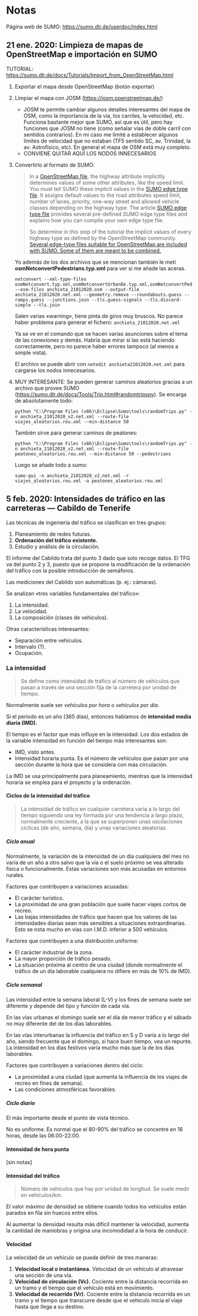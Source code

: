 # Notas

Página web de SUMO: https://sumo.dlr.de/userdoc/index.html

## 21 ene. 2020: Limpieza de mapas de OpenStreetMap e importación en SUMO

TUTORIAL: https://sumo.dlr.de/docs/Tutorials/Import_from_OpenStreetMap.html 

1. Exportar el mapa desde OpenStreetMap (botón exportar)

2. Limpiar el mapa con JOSM (https://josm.openstreetmap.de/)

   - JOSM te permite cambiar algunos detalles interesantes del mapa de OSM, como la importancia de la vía, los carriles, la velocidad, etc. Funciona bastante mejor que SUMO, así que es útil, pero hay funciones que JOSM no tiene (como señalar vías de doble carril con sentidos contrarios). En mi caso me limité a establecer algunos límites de velocidad que no estaban (TF5 sentido SC, av. Trinidad, la av. Astrofísico, etc). En general el mapa de OSM está muy completo.
   - CONVIENE QUITAR AQUÍ LOS NODOS INNECESARIOS

3. Convertirlo al formato de SUMO:

     > In a [OpenStreetMap file](https://sumo.dlr.de/docs/OpenStreetMap_file.html), the highway attribute implicitly determines values of some other attributes, like the speed limit. You must tell SUMO these implicit values in the [SUMO edge type file](https://sumo.dlr.de/docs/SUMO_edge_type_file.html). It assigns default values to the road attributes speed limit, number of lanes, priority, one-way street and allowed vehicle classes depending on the highway type. The article [SUMO edge type file](https://sumo.dlr.de/docs/SUMO_edge_type_file.html) provides several pre-defined SUMO edge type files and explains how you can compile your own edge type file.
      >
      > So determine in this step of the tutorial the implicit values of every highway type as defined by the OpenStreetMap community. [Several edge-type files suitable for OpenStreetMap are included with SUMO. Some of them are meant to be combined.](https://sumo.dlr.de/docs/Networks/Import/OpenStreetMap.html#recommended_typemaps)

    Yo además de los dos archivos que se mencionan también le metí  **osmNetconvertPedestrians.typ.xml** para ver si me añade las aceras.
    
      ```
    netconvert --xml-type-files osmNetconvert.typ.xml,osmNetconvertUrbanDe.typ.xml,osmNetconvertPedestrians.typ.xml --osm-files anchieta_21012020.osm --output-file anchieta_21012020.net.xml --geometry.remove --roundabouts.guess --ramps.guess --junctions.join --tls.guess-signals --tls.discard-simple --tls.join
      ```
   
   Salen varias «warning», tiene pinta de giros muy bruscos. No parece haber problema para generar el fichero: `anchieta_21012020.net.xml`
   
   Ya se ve en el comando que se hacen varias asunciones sobre el tema de las conexiones y demás. Habría que mirar si las está haciendo correctamente, pero no parece haber errores tampoco (al menos a simple vista).
   
   El archivo se puede abrir con `netedit anchieta21012020.net.xml` para cargarse los nodos innecesarios.

4. MUY INTERESANTE: Se pueden generar caminos aleatorios gracias a un archivo que provee SUMO (https://sumo.dlr.de/docs/Tools/Trip.html#randomtripspy). Se encarga de absolutamente todo:

   ```
   python "C:\Program Files (x86)\Eclipse\Sumo\tools\randomTrips.py" -n anchieta_21012020_v2.net.xml --route-file viajes_aleatorios.rou.xml --min-distance 50
   ```

   También sirve para generar caminos de peatones:

   ```
   python "C:\Program Files (x86)\Eclipse\Sumo\tools\randomTrips.py" -n anchieta_21012020_v2.net.xml --route-file peatones_aleatorios.rou.xml --min-distance 50 --pedestrians
   ```

   Luego se añade todo a sumo:

   ```
   sumo-gui -n anchieta_21012020_v2.net.xml -r viajes_aleatorios.rou.xml -a peatones_aleatorios.rou.xml
   ```

## 5 feb. 2020: Intensidades de tráfico en las carreteras — Cabildo de Tenerife

Las técnicas de ingeniería del tráfico se clasifican en tres grupos:

1. Planeamiento de redes futuras.
2. **Ordenación del tráfico existente.**
3. Estudio y análisis de la circulación.

El informe del Cabildo trata del punto 3 dado que solo recoge datos. El TFG va del punto 2 y 3, puesto que se propone la modificación de la ordenación del tráfico con la posible introducción de semáforos.

Las mediciones del Cabildo son automáticas (p. ej.: cámaras).

Se analizan «tres variables fundamentales del tráfico»:

1. La intensidad.
2. La velocidad.
3. La composición (clases de vehículos).

Otras características interesantes:

- Separación entre vehículos.
- Intervalo (?).
- Ocupación.

### La intensidad

> Se define como intensidad de tráfico al número de vehículos que pasan a través de una
> sección fija de la carretera por unidad de tiempo.

Normalmente suele ser *vehículos por hora* o *vehículos por día*. 

Si el periodo es un año (365 días), entonces hablamos de **intensidad media diaria (IMD).**

El tiempo es el factor que más influye en la intensidad. Los dos estados de la variable intensidad en función del tiempo más interesantes son:

- IMD, visto antes.
- Intensidad horaria punta. Es el número de vehículos que pasan por una sección durante la hora que se considera con más circulación.

La IMD se usa principalmente para planeamiento, mientras que la intensidad horaria se emplea para el proyecto y la ordenación.

#### Ciclos de la intensidad del tráfico

> La intensidad de tráfico en cualquier carretera varía a lo largo del tiempo siguiendo una ley formada por una tendencia a largo plazo, normalmente creciente, a la que se superponen unas oscilaciones cíclicas (de año, semana, día) y unas variaciones aleatorias.

##### Ciclo anual 

Normalmente, la variación de la intensidad de un día cualquiera del mes no varía de un año a otro salvo que la vía o el suelo próximo se vea alterado física o funcionalmente. Estas variaciones son más acusadas en entornos rurales.

Factores que contribuyen a variaciones acusadas:

- El carácter turístico.
- La proximidad de una gran población que suele hacer viajes cortos de recreo.
- Las bajas intensidades de tráfico que hacen que los valores de las intensidades diarias
  sean más sensibles a situaciones extraordinarias. Esto se nota mucho en vías con
  I.M.D. inferior a 500 vehículos.

Factores que contribuyen a una distribución uniforme:

- El carácter industrial de la zona.
- La mayor proporción de tráfico pesado.
- La situación próxima al centro de una ciudad (donde normalmente el tráfico de un día laborable cualquiera no difiere en más de 10% de IMD).

##### Ciclo semanal

Las intensidad entre la semana laboral (L-V) y los fines de semana suele ser diferente y depende del tipo y función de cada vía.

En las vías urbanas el domingo suele ser el día de menor tráfico y el sábado no muy diferente del  de los días laborables.

En las vías interurbanas la influencia del tráfico en S y D varía a lo largo del año, siendo frecuente que el domingo, si hace buen tiempo, vea un repunte. La intensidad en los días festivos varía mucho más que la de los días laborables.

Factores que contribuyen a variaciones dentro del ciclo:

- La proximidad a una ciudad (que aumenta la influencia de los viajes de recreo en fines de semana).
- Las condiciones atmosféricas favorables.

##### Ciclo diario

El más importante desde el punto de vista técnico.

No es uniforme. Es normal que el 80-90% del tráfico se concentre en 16 horas, desde las 06:00-22:00.

#### Intensidad de hora punta

[sin notas]

#### Intensidad del tráfico

> Número de vehículos que hay por unidad de longitud. Se suele medir en vehículos/km. 

El valor máximo de densidad se obtiene cuando todos los vehículos están parados en fila sin huecos entre ellos.

Al aumentar la densidad resulta más difícil mantener la velocidad, aumenta la cantidad de maniobras y origina una incomodidad a la hora de conducir.

#### Velocidad

La velocidad de un vehículo se puede definir de tres maneras:

1. **Velocidad local o instantánea.** Velocidad de un vehículo al atravesar una sección de una vía.
2. **Velocidad de circulación (Vc).** Cociente entre la distancia recorrida en un tramo y el tiempo que el vehículo está en movimiento.
3. **Velocidad de recorrido (Vr).** Cociente entre la distancia recorrida en un tramo y el tiempo que transcurre desde que el vehículo inicia el viaje hasta que llega a su destino.

### 